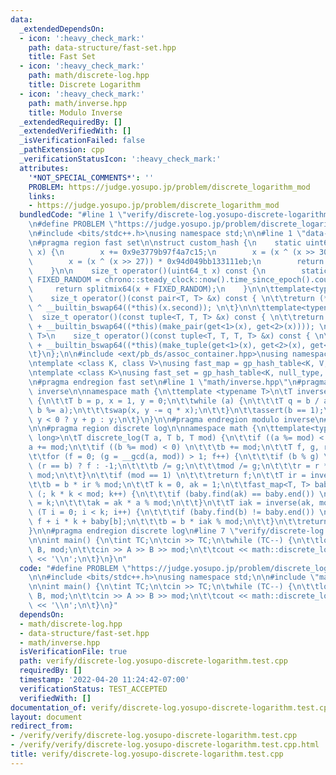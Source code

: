 ```yaml
---
data:
  _extendedDependsOn:
  - icon: ':heavy_check_mark:'
    path: data-structure/fast-set.hpp
    title: Fast Set
  - icon: ':heavy_check_mark:'
    path: math/discrete-log.hpp
    title: Discrete Logarithm
  - icon: ':heavy_check_mark:'
    path: math/inverse.hpp
    title: Modulo Inverse
  _extendedRequiredBy: []
  _extendedVerifiedWith: []
  _isVerificationFailed: false
  _pathExtension: cpp
  _verificationStatusIcon: ':heavy_check_mark:'
  attributes:
    '*NOT_SPECIAL_COMMENTS*': ''
    PROBLEM: https://judge.yosupo.jp/problem/discrete_logarithm_mod
    links:
    - https://judge.yosupo.jp/problem/discrete_logarithm_mod
  bundledCode: "#line 1 \"verify/discrete-log.yosupo-discrete-logarithm.test.cpp\"\
    \n#define PROBLEM \"https://judge.yosupo.jp/problem/discrete_logarithm_mod\"\n\
    \n#include <bits/stdc++.h>\nusing namespace std;\n\n#line 1 \"data-structure/fast-set.hpp\"\
    \n#pragma region fast set\n\nstruct custom_hash {\n    static uint64_t splitmix64(uint64_t\
    \ x) {\n        x += 0x9e3779b97f4a7c15;\n        x = (x ^ (x >> 30)) * 0xbf58476d1ce4e5b9;\n\
    \        x = (x ^ (x >> 27)) * 0x94d049bb133111eb;\n        return x ^ (x >> 31);\n\
    \    }\n\n    size_t operator()(uint64_t x) const {\n        static const uint64_t\
    \ FIXED_RANDOM = chrono::steady_clock::now().time_since_epoch().count();\n   \
    \     return splitmix64(x + FIXED_RANDOM);\n    }\n\n\ttemplate<typename T>\n\
    \    size_t operator()(const pair<T, T> &x) const { \n\t\treturn (*this)(x.first)\
    \ ^ __builtin_bswap64((*this)(x.second)); \n\t}\n\n\ttemplate<typename T>\n  \
    \  size_t operator()(const tuple<T, T, T> &x) const { \n\t\treturn (*this)(get<0>(x))\
    \ + __builtin_bswap64((*this)(make_pair(get<1>(x), get<2>(x)))); \n\t}\n\n\ttemplate<typename\
    \ T>\n    size_t operator()(const tuple<T, T, T, T> &x) const { \n\t\treturn (*this)(get<0>(x))\
    \ + __builtin_bswap64((*this)(make_tuple(get<1>(x), get<2>(x), get<3>(x)))); \n\
    \t}\n};\n\n#include <ext/pb_ds/assoc_container.hpp>\nusing namespace __gnu_pbds;\n\
    \ntemplate <class K, class V>\nusing fast_map = gp_hash_table<K, V, custom_hash>;\n\
    \ntemplate <class K>\nusing fast_set = gp_hash_table<K, null_type, custom_hash>;\n\
    \n#pragma endregion fast set\n#line 1 \"math/inverse.hpp\"\n#pragma region modulo\
    \ inverse\n\nnamespace math {\n\ttemplate <typename T>\n\tT inverse(T a, T p)\
    \ {\n\t\tT b = p, x = 1, y = 0;\n\t\twhile (a) {\n\t\t\tT q = b / a;\n\t\t\tswap(a,\
    \ b %= a);\n\t\t\tswap(x, y -= q * x);\n\t\t}\n\t\tassert(b == 1);\n\t\treturn\
    \ y < 0 ? y + p : y;\n\t}\n}\n\n#pragma endregion modulo inverse\n#line 3 \"math/discrete-log.hpp\"\
    \n\n#pragma region discrete log\n\nnamespace math {\n\ttemplate<typename T = long\
    \ long>\n\tT discrete_log(T a, T b, T mod) {\n\t\tif ((a %= mod) < 0) \n\t\t\t\
    a += mod;\n\t\tif ((b %= mod) < 0) \n\t\t\tb += mod;\n\t\tT f, g, r = 1 % mod;\n\
    \t\tfor (f = 0; (g = __gcd(a, mod)) > 1; f++) {\n\t\t\tif (b % g) \n\t\t\t\treturn\
    \ (r == b) ? f : -1;\n\t\t\tb /= g;\n\t\t\tmod /= g;\n\t\t\tr = r * (a / g) %\
    \ mod;\n\t\t}\n\t\tif (mod == 1) \n\t\t\treturn f;\n\t\tT ir = inverse(r, mod);\n\
    \t\tb = b * ir % mod;\n\t\tT k = 0, ak = 1;\n\t\tfast_map<T, T> baby;\n\t\tfor\
    \ (; k * k < mod; k++) {\n\t\t\tif (baby.find(ak) == baby.end()) \n\t\t\t\tbaby[ak]\
    \ = k;\n\t\t\tak = ak * a % mod;\n\t\t}\n\t\tT iak = inverse(ak, mod);\n\t\tfor\
    \ (T i = 0; i < k; i++) {\n\t\t\tif (baby.find(b) != baby.end()) \n\t\t\t\treturn\
    \ f + i * k + baby[b];\n\t\t\tb = b * iak % mod;\n\t\t}\n\t\treturn -1;\n\t}\n\
    }\n\n#pragma endregion discrete log\n#line 7 \"verify/discrete-log.yosupo-discrete-logarithm.test.cpp\"\
    \n\nint main() {\n\tint TC;\n\tcin >> TC;\n\twhile (TC--) {\n\t\tlong long A,\
    \ B, mod;\n\t\tcin >> A >> B >> mod;\n\t\tcout << math::discrete_log(A, B, mod)\
    \ << '\\n';\n\t}\n}\n"
  code: "#define PROBLEM \"https://judge.yosupo.jp/problem/discrete_logarithm_mod\"\
    \n\n#include <bits/stdc++.h>\nusing namespace std;\n\n#include \"math/discrete-log.hpp\"\
    \n\nint main() {\n\tint TC;\n\tcin >> TC;\n\twhile (TC--) {\n\t\tlong long A,\
    \ B, mod;\n\t\tcin >> A >> B >> mod;\n\t\tcout << math::discrete_log(A, B, mod)\
    \ << '\\n';\n\t}\n}"
  dependsOn:
  - math/discrete-log.hpp
  - data-structure/fast-set.hpp
  - math/inverse.hpp
  isVerificationFile: true
  path: verify/discrete-log.yosupo-discrete-logarithm.test.cpp
  requiredBy: []
  timestamp: '2022-04-20 11:24:42-07:00'
  verificationStatus: TEST_ACCEPTED
  verifiedWith: []
documentation_of: verify/discrete-log.yosupo-discrete-logarithm.test.cpp
layout: document
redirect_from:
- /verify/verify/discrete-log.yosupo-discrete-logarithm.test.cpp
- /verify/verify/discrete-log.yosupo-discrete-logarithm.test.cpp.html
title: verify/discrete-log.yosupo-discrete-logarithm.test.cpp
---
```

